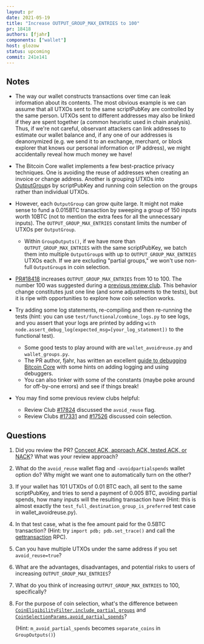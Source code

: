 ```yaml
---
layout: pr
date: 2021-05-19
title: "Increase OUTPUT_GROUP_MAX_ENTRIES to 100"
pr: 18418
authors: [fjahr]
components: ["wallet"]
host: glozow
status: upcoming
commit: 241e141
---
```


## Notes

* The way our wallet constructs transactions over time can leak information
  about its contents.  The most obvious example is we can assume that all UTXOs
  sent to the same scriptPubKey are controlled by the same person. UTXOs sent to
  different addresses may also be linked if they are spent together (a common
  heuristic used in chain analysis).  Thus, if we're not careful, observant
  attackers can link addresses to estimate our wallet balance and, if any one of
  our addresses is deanonymized (e.g. we send it to an exchange, merchant, or
  block explorer that knows our personal information or IP address), we might
  accidentally reveal how much money we have!

* The Bitcoin Core wallet implements a few best-practice privacy techniques.
  One is avoiding the reuse of addresses when creating an invoice or change
  address.  Another is grouping UTXOs into
  [OutputGroup](https://github.com/bitcoin-core-review-club/bitcoin/blob/4ac1adda9914d845aaea5804af4801ffec53c701/src/wallet/coinselection.h#L72)s
  by scriptPubKey and running coin selection on the groups rather than individual
  UTXOs.

* However, each `OutputGroup` can grow quite large. It might
  not make sense to fund a 0.015BTC transaction by sweeping a group of 150 inputs
  worth 10BTC (not to mention the extra fees for all the unnecessary inputs).
  The `OUTPUT_GROUP_MAX_ENTRIES` constant limits the number of UTXOs per
  `OutputGroup`.

  - Within `GroupOutputs()`, if we have more than
    `OUTPUT_GROUP_MAX_ENTRIES` with the same scriptPubKey, we batch them
    into multiple `OutputGroup`s with up to `OUTPUT_GROUP_MAX_ENTRIES` UTXOs each.
    If we are excluding "partial groups," we won't use non-full
    `OutputGroup`s in coin selection.

* [PR#18418](https://github.com/bitcoin/bitcoin/pull/18418) increases
  `OUTPUT_GROUP_MAX_ENTRIES` from 10 to 100. The number 100 was suggested
  during a [previous review club](https://bitcoincore.reviews/17824.html#l-339).
  This behavior change constitutes just one line (and some adjustments to the
  tests), but it is ripe with opportunities to explore how coin selection works.

* Try adding some log statements, re-compiling and then re-running the tests
  (hint: you can use `test/functional/combine_logs.py` to see logs, and you
  assert that your logs are printed by adding `with
  node.assert_debug_log(expected_msg=[your_log_statement])` to the functional
  test).

  - Some good tests to play around with are `wallet_avoidreuse.py` and
    `wallet_groups.py`.
  - The PR author, fjahr, has written an excellent [guide to
    debugging Bitcoin Core](https://github.com/fjahr/debugging_bitcoin) with some
    hints on adding logging and using debuggers.
  - You can also tinker with some of the constants (maybe poke around for
    off-by-one errors) and see if things break!

* You may find some previous review clubs helpful:

  - Review Club [#17824](/17824) discussed the `avoid_reuse` flag.
  - Review Clubs [#17331](/17331) and [#17526](/17526) discussed coin
    selection.

## Questions

1. Did you review the PR? [Concept ACK, approach ACK, tested ACK, or
   NACK](https://github.com/bitcoin/bitcoin/blob/master/CONTRIBUTING.md#peer-review)?
   What was your review approach?

2. What do the `avoid_reuse` wallet flag and `-avoidpartialspends` wallet
   option do? Why might we want one to automatically turn on the other?

3. If your wallet has 101 UTXOs of 0.01 BTC each, all sent to the same
   scriptPubKey, and tries to send a payment of 0.005 BTC, avoiding partial
   spends, how many inputs will the resulting transaction have (Hint: this is
   almost exactly the `test_full_destination_group_is_preferred` test case in
   wallet\_avoidreuse.py).

4. In that test case, what is the fee amount paid for the 0.5BTC transaction?
   (Hint: try `import pdb; pdb.set_trace()` and call the
   [gettransaction](https://developer.bitcoin.org/reference/rpc/gettransaction.html)
   RPC).

5. Can you have multiple UTXOs under the same address if you set
   `avoid_reuse=true`?

6. What are the advantages, disadvantages, and potential risks to users of
   increasing `OUTPUT_GROUP_MAX_ENTRIES`?

7. What do you think of increasing `OUTPUT_GROUP_MAX_ENTRIES` to 100,
   specifically?

8. For the purpose of coin selection, what's the difference between
   [`CoinEligibilityFilter.include_partial_groups`](https://github.com/bitcoin-core-review-club/bitcoin/blob/4ac1adda9914d845aaea5804af4801ffec53c701/src/wallet/coinselection.h#L65)
   and
   [`CoinSelectionParams.avoid_partial_spends`](https://github.com/bitcoin/bitcoin/blob/241e14162fdfdddf697536113a68a3b11449db63/src/wallet/wallet.h#L618)?

   (Hint: `m_avoid_partial_spends` becomes `separate_coins` in `GroupOutputs()`)

<!-- TODO: After meeting, uncomment and add meeting log between the irc tags ##
Meeting Log

{% irc %} {% endirc %} -->
